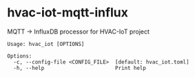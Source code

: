 # hvac-iot-mqtt-influx
MQTT -> InfluxDB processor for HVAC-IoT project


```
Usage: hvac_iot [OPTIONS]

Options:
  -c, --config-file <CONFIG_FILE>  [default: hvac_iot.toml]
  -h, --help                       Print help
```
